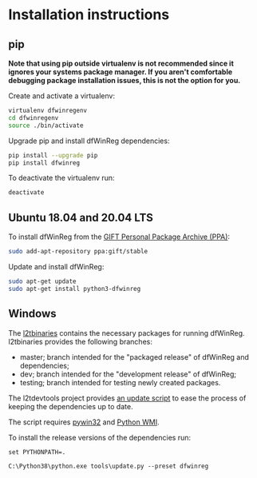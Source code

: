 # Installation instructions

## pip

**Note that using pip outside virtualenv is not recommended since it ignores
your systems package manager. If you aren't comfortable debugging package
installation issues, this is not the option for you.**

Create and activate a virtualenv:

```bash
virtualenv dfwinregenv
cd dfwinregenv
source ./bin/activate
```

Upgrade pip and install dfWinReg dependencies:

```bash
pip install --upgrade pip
pip install dfwinreg
```

To deactivate the virtualenv run:

```bash
deactivate
```

## Ubuntu 18.04 and 20.04 LTS

To install dfWinReg from the [GIFT Personal Package Archive (PPA)](https://launchpad.net/~gift):

```bash
sudo add-apt-repository ppa:gift/stable
```

Update and install dfWinReg:

```bash
sudo apt-get update
sudo apt-get install python3-dfwinreg
```

## Windows

The [l2tbinaries](https://github.com/log2timeline/l2tbinaries) contains the
necessary packages for running dfWinReg. l2tbinaries provides the following
branches:

* master; branch intended for the "packaged release" of dfWinReg and dependencies;
* dev; branch intended for the "development release" of dfWinReg;
* testing; branch intended for testing newly created packages.

The l2tdevtools project provides [an update script](https://github.com/log2timeline/l2tdevtools/wiki/Update-script)
to ease the process of keeping the dependencies up to date.

The script requires [pywin32](https://github.com/mhammond/pywin32/releases) and
[Python WMI](https://pypi.python.org/pypi/WMI/).

To install the release versions of the dependencies run:

```
set PYTHONPATH=.

C:\Python38\python.exe tools\update.py --preset dfwinreg
```
